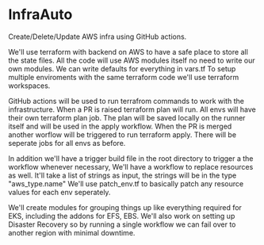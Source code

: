 # InfraAuto
Create/Delete/Update AWS infra using GitHub actions.

We'll use terraform with backend on AWS to have a safe place to store all the state files.
All the code will use AWS modules itself no need to write our own modules. We can write defaults for everything in vars.tf
To setup multiple enviroments with the same terraform code we'll use terraform workspaces.

GitHub actions will be used to run terrafrom commands to work with the infrastructure. 
When a PR is raised terraform plan will run. All envs will have their own terraform plan job. 
The plan will be saved locally on the runner itself and will be used in the apply workflow.
When the PR is merged another worflow will be triggered to run terraform apply. There will be seperate jobs for all envs as before.

In addition we'll have a trigger build file in the root directory to trigger a the workflow whenever necessary,
We'll have a workflow to replace resources as well. It'll take a list of strings as input, the strings will be in the type "aws_type.name"
We'll use patch_env.tf to basically patch any resource values for each env seperately.

We'll create modules for grouping things up like everything required for EKS, including the addons for EFS, EBS.
We'll also work on setting up Disaster Recovery so by running a single workflow we can fail over to another region with minimal downtime. 